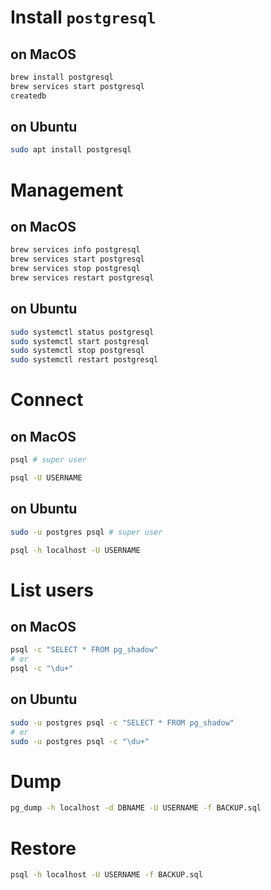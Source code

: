 # Install `postgresql`

## on MacOS
```sh
brew install postgresql
brew services start postgresql
createdb
```
## on Ubuntu
```sh
sudo apt install postgresql
```

# Management
## on MacOS
```sh
brew services info postgresql
brew services start postgresql
brew services stop postgresql
brew services restart postgresql
```
## on Ubuntu
```sh
sudo systemctl status postgresql
sudo systemctl start postgresql
sudo systemctl stop postgresql
sudo systemctl restart postgresql
```

# Connect
## on MacOS
```sh
psql # super user
```
```sh
psql -U USERNAME
```
## on Ubuntu
```sh
sudo -u postgres psql # super user
```
```sh
psql -h localhost -U USERNAME
```

# List users
## on MacOS
```sh
psql -c "SELECT * FROM pg_shadow"
# or
psql -c "\du+"
```
## on Ubuntu
```sh
sudo -u postgres psql -c "SELECT * FROM pg_shadow"
# or
sudo -u postgres psql -c "\du+"
```

# Dump
```sh
pg_dump -h localhost -d DBNAME -U USERNAME -f BACKUP.sql
```

# Restore
```sh
psql -h localhost -U USERNAME -f BACKUP.sql
```
